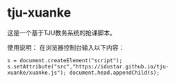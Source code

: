# tju-xuanke

这是一个基于TJU教务系统的抢课脚本。

使用说明：
在浏览器控制台输入以下内容：

``
s = document.createElement("script");
s.setAttribute("src","https://idustar.github.io/tju-xuanke/xuanke.js");
document.head.appendChild(s); 
``
